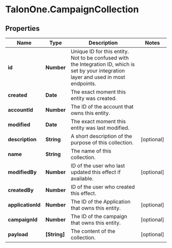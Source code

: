 # TalonOne.CampaignCollection

## Properties

Name | Type | Description | Notes
------------ | ------------- | ------------- | -------------
**id** | **Number** | Unique ID for this entity. Not to be confused with the Integration ID, which is set by your integration layer and used in most endpoints. | 
**created** | **Date** | The exact moment this entity was created. | 
**accountId** | **Number** | The ID of the account that owns this entity. | 
**modified** | **Date** | The exact moment this entity was last modified. | 
**description** | **String** | A short description of the purpose of this collection. | [optional] 
**name** | **String** | The name of this collection. | 
**modifiedBy** | **Number** | ID of the user who last updated this effect if available. | [optional] 
**createdBy** | **Number** | ID of the user who created this effect. | 
**applicationId** | **Number** | The ID of the Application that owns this entity. | [optional] 
**campaignId** | **Number** | The ID of the campaign that owns this entity. | [optional] 
**payload** | **[String]** | The content of the collection. | [optional] 


